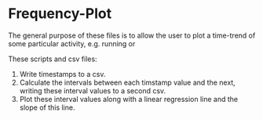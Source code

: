 # Frequency-Plot

The general purpose of these files is to allow the user to plot a time-trend of some particular activity, e.g. running or 

These scripts and csv files:

1. Write timestamps to a csv.
2. Calculate the intervals between each timstamp value and the next, writing these interval values to a second csv.
3. Plot these interval values along with a linear regression line and the slope of this line.
